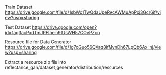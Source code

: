 <Dataset Link>

Train Dataset
https://drive.google.com/file/d/1sbWc1TwQdaUpeRAcAWMuApPxj3Gcr6if/view?usp=sharing

Test Dataset
https://drive.google.com/open?id=1aq3acPxdTmJPFIhem9tUsWH57COvPZcp

Resource file for Data Generator
https://drive.google.com/file/d/1g7oGuo56QXaq8ifMvnDh67LpQb6Ax_nj/view?usp=sharing

Extract a resource zip file into reflectance_gan/dataset_generator/distribution/resources